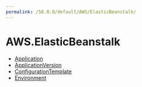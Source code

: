 ```yaml
---
permalink: /50.0.0/default/AWS/ElasticBeanstalk/
---
```


# AWS.ElasticBeanstalk



* [Application](Application.md)
* [ApplicationVersion](ApplicationVersion.md)
* [ConfigurationTemplate](ConfigurationTemplate.md)
* [Environment](Environment.md)